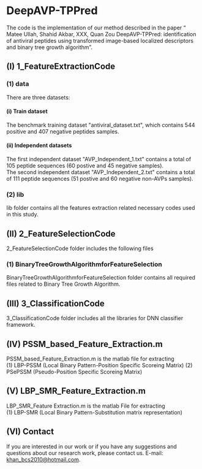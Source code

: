 # DeepAVP-TPPred
The code is the implementation of our method described in the paper “ Matee Ullah, Shahid Akbar, XXX, Quan Zou DeepAVP-TPPred: identification of antiviral peptides using transformed image-based localized descriptors and binary tree growth algorithm”.
## (I) 1_FeatureExtractionCode
### (1)	data
There are three datasets:
#### (i)	Train dataset
The benchmark training dataset "antiviral_dataset.txt", which contains 544 positive and 407 negative peptides samples.
#### (ii)	Independent datasets
The first independent dataset "AVP_Independent_1.txt" contains a total of 105 peptide sequences (60 postive and 45 negative samples). <br />
The second independent dataset "AVP_Independent_2.txt" contains a total of 111 peptide sequences (51 postive and 60 negative non-AVPs samples). <br />
### (2)	lib
lib folder contains all the features extraction related necessary codes used in this study.<br />
## (II)	2_FeatureSelectionCode
2_FeatureSelectionCode folder includes the following files
### (1)	BinaryTreeGrowthAlgorithmforFeatureSelection
BinaryTreeGrowthAlgorithmforFeatureSelection folder contains all required files related to Binary Tree Growth Algorithm.
## (III)	3_ClassificationCode
3_ClassificationCode folder includes all the libraries for DNN classifier framework.
## (IV)	PSSM_based_Feature_Extraction.m
PSSM_based_Feature_Extraction.m is the matlab file for extracting <br />
(1) 	LBP-PSSM (Local Binary Pattern-Position Specific Scoreing Matrix)
(2)	PSePSSM (Pseudo-Position Specific Scoreing Matrix) <br />
## (V) LBP_SMR_Feature_Extraction.m 
LBP_SMR_Feature Extraction.m is the matlab File for extracting <br /> 
(1)	LBP-SMR (Local Binary Pattern-Substitution matrix representation) <br />

## (VI)	Contact
If you are interested in our work or if you have any suggestions and questions about our research work, please contact us. E-mail: khan_bcs2010@hotmail.com.
